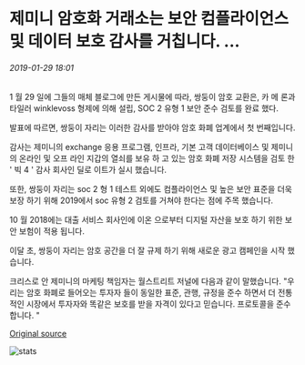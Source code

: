 # 제미니 암호화 거래소는 보안 컴플라이언스 및 데이터 보호 감사를 거칩니다. ...

###### 2019-01-29 18:01

1 월 29 일에 그들의 매체 블로그에 만든 게시물에 따라, 쌍둥이 암호 교환은, 카 메 론과 타일러 winklevoss 형제에 의해 설립, SOC 2 유형 1 보안 준수 검토를 완료 했다.

발표에 따르면, 쌍둥이 자리는 이러한 감사를 받아야 암호 화폐 업계에서 첫 번째입니다.

감사는 제미니의 exchange 응용 프로그램, 인프라, 기본 고객 데이터베이스 및 제미니의 온라인 및 오프 라인 지갑의 열쇠를 보유 하 고 있는 암호 화폐 저장 시스템을 검토 한 ' 빅 4 ' 감사 회사인 딜로 이트가 실시 했습니다.

또한, 쌍둥이 자리는 soc 2 형 1 테스트 외에도 컴플라이언스 및 높은 보안 표준을 더욱 보장 하기 위해 2019에서 soc 유형 2 검토를 거쳐야 한다는 점에 주목 했습니다.

10 월 2018에는 대출 서비스 회사인에 이온 으로부터 디지털 자산을 보호 하기 위한 보안 보험이 적용 됩니다.

이달 초, 쌍둥이 자리는 암호 공간을 더 잘 규제 하기 위해 새로운 광고 캠페인을 시작 했습니다.

크리스로 안 제미니의 마케팅 책임자는 월스트리트 저널에 다음과 같이 말했습니다. "우리는 암호 화폐로 들어오는 투자자 들이 동일한 표준, 관행, 규정을 준수 하면서 더 전통적인 시장에서 투자자와 똑같은 보호를 받을 자격이 있다고 믿습니다. 프로토콜을 준수 합니다. "

[Original source](https://cointelegraph.com/news/gemini-crypto-exchange-undergoes-security-compliance-and-data-protection-audit)

![stats](https://c.statcounter.com/11760860/0/a89fa40b/1/ "stats")